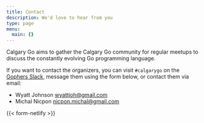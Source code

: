 ```yaml
---
title: Contact
description: We'd love to hear from you
type: page
menu:
  main: {}
---
```


Calgary Go aims to gather the Calgary Go community for regular meetups to discuss the constantly evolving Go programming language.

If you want to contact the organizers, you can visit `#calgarygo` on the [Gophers Slack](https://invite.slack.golangbridge.org/), message them using the form below, or contact them via email:

- Wyatt Johnson [wyattjoh@gmail.com](mailto:wyattjoh@gmail.com)
- Michal Nicpon [nicpon.michal@gmail.com](mailto:nicpon.michal@gmail.com)

{{< form-netlify >}}
